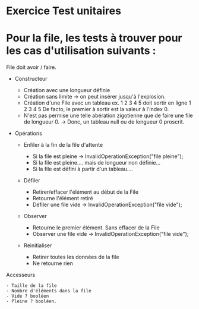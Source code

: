 # Exercice Test unitaires

# Pour la file, les tests à trouver pour les cas d'utilisation suivants : 
File doit avoir / faire.

- Constructeur
	- Création avec une longueur définie
	- Création sans limite -> on peut insérer jusqu'à l'explosion.
	- Création d'une File avec un tableau ex. 1 2 3 4 5 doit sortir en ligne 1 2 3 4 5
	  De facto, le premier à sortir est la valeur à l'index 0.
	- N'est pas permise une telle abération zigotienne que de faire une file de
	  longueur 0.
	  -> Donc, un tableau null ou de longueur 0 proscrit.

- Opérations

	- Enfiler à la fin de la file d'attente
		- Si la file est pleine -> InvalidOperationException("file pleine");
		- Si la file est pleine.... mais de longueur non définie...
		- Si la file est défini à partir d'un tableau.... 

	- Défiler
		- Retirer/effacer l'élément au début de la File
		- Retourne l'élément retiré
		- Défiler une file vide -> InvalidOperationException("file vide");

	- Observer
	    - Retourne le premier élément. Sans effacer de la File
		- Observer une file vide -> InvalidOperationException("file vide");

	- Reinitialiser 
		- Retirer toutes les données de la file
		- Ne retourne rien

Accesseurs 

	- Taille de la file
	- Nombre d'éléments dans la file
	- Vide ? booléen
	- Pleine ? booléen.